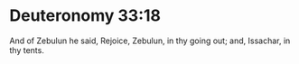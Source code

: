 # Deuteronomy 33:18

And of Zebulun he said, Rejoice, Zebulun, in thy going out; and, Issachar, in thy tents.